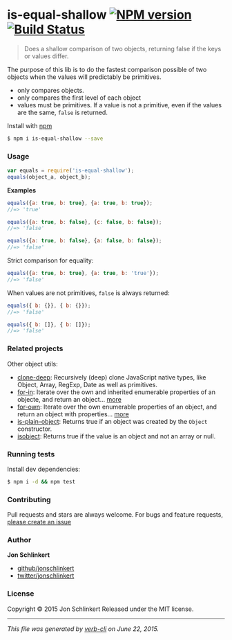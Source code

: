 # is-equal-shallow [![NPM version](https://badge.fury.io/js/is-equal-shallow.svg)](http://badge.fury.io/js/is-equal-shallow)  [![Build Status](https://travis-ci.org/jonschlinkert/is-equal-shallow.svg)](https://travis-ci.org/jonschlinkert/is-equal-shallow)

> Does a shallow comparison of two objects, returning false if the keys or values differ.

The purpose of this lib is to do the fastest comparison possible of two objects when the values will predictably be primitives.

* only compares objects.
* only compares the first level of each object
* values must be primitives. If a value is not a primitive, even if the values are the same, `false` is returned.

Install with [npm](https://www.npmjs.com/)

```sh
$ npm i is-equal-shallow --save
```

###  Usage

```js
var equals = require('is-equal-shallow');
equals(object_a, object_b);
```

**Examples**

```js
equals({a: true, b: true}, {a: true, b: true});
//=> 'true'

equals({a: true, b: false}, {c: false, b: false});
//=> 'false'

equals({a: true, b: false}, {a: false, b: false});
//=> 'false'
```

Strict comparison for equality:

```js
equals({a: true, b: true}, {a: true, b: 'true'});
//=> 'false'
```

When values are not primitives, `false` is always returned:

```js
equals({ b: {}}, { b: {}});
//=> 'false'

equals({ b: []}, { b: []});
//=> 'false'
```

###  Related projects

Other object utils:

* [clone-deep](https://github.com/jonschlinkert/clone-deep): Recursively (deep) clone JavaScript native types, like Object, Array, RegExp, Date as well as primitives.
* [for-in](https://github.com/jonschlinkert/for-in): Iterate over the own and inherited enumerable properties of an objecte, and return an object… [more](https://github.com/jonschlinkert/for-in)
* [for-own](https://github.com/jonschlinkert/for-own): Iterate over the own enumerable properties of an object, and return an object with properties… [more](https://github.com/jonschlinkert/for-own)
* [is-plain-object](https://github.com/jonschlinkert/is-plain-object): Returns true if an object was created by the `Object` constructor.
* [isobject](https://github.com/jonschlinkert/isobject): Returns true if the value is an object and not an array or null.

###  Running tests

Install dev dependencies:

```sh
$ npm i -d && npm test
```

###  Contributing

Pull requests and stars are always welcome. For bugs and feature requests, [please create an issue](https://github.com/jonschlinkert/is-equal-shallow/issues/new)

###  Author

**Jon Schlinkert**

+ [github/jonschlinkert](https://github.com/jonschlinkert)
+ [twitter/jonschlinkert](http://twitter.com/jonschlinkert)

###  License

Copyright © 2015 Jon Schlinkert
Released under the MIT license.

***

_This file was generated by [verb-cli](https://github.com/assemble/verb-cli) on June 22, 2015._